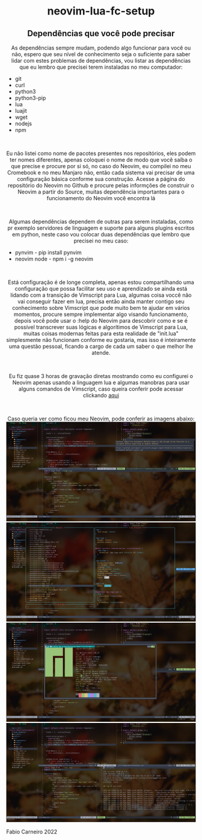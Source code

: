 <h1 align="center">neovim-lua-fc-setup</h1>
<h2 align="center">Dependências que você pode precisar</h2>
<p align="center">
  As dependências sempre mudam, podendo algo funcionar para você ou não, espero que seu nível de conhecimento seja o suficiente para saber lidar com estes problemas de dependências, vou listar as dependências que eu lembro que precisei terem instaladas no meu computador:
<ul>
  <li>git</li>
  <li>curl</li>
  <li>python3</li>
  <li>python3-pip</li>
  <li>lua</li>
  <li>luajit</li>
  <li>wget</li>
  <li>nodejs</li>
  <li>npm</li>
</ul>
</p><br>
<p align="center">
  Eu não listei como nome de pacotes presentes nos repositórios, eles podem ter nomes diferentes, apenas coloquei o nome de modo que você saíba o que precise e procure por si só, no caso do Neovim, eu compilei no meu Cromebook e no meu Manjaro não, então cada sistema vai precisar de uma configuração básica conforme sua construção. Acesse a página do repositório do Neovim no Github e procure pelas informções de construir o Neovim a partir do Source, muitas dependência importantes para o funcionamento do Neovim você encontra lá
</p><br>
<p align="center">
  Algumas dependências dependem de outras para serem instaladas, como pr exemplo servidores de linguagem e suporte para alguns plugins escritos em python, neste caso vou colocar duas dependências que lembro que precisei no meu caso:
<ul>
  <li>pynvim - pip install pynvim</li>
  <li>neovim node - npm i -g neovim</li>
</ul>
</p><br>

<p align="center">
  Está configuração é de longe completa, apenas estou compartilhando uma configuração que possa facilitar seu uso e aprendizado se ainda está lidando com a transição de Vimscript para Lua, algumas coisa voccê não vai conseguir fazer em lua, precisa então ainda manter contigo seu conhecimento sobre Vimscript que pode muito bem te ajudar em vários momentos, procure sempre implementar algo visando funcionamento, depois você pode usar o :help do Neovim para descobrir como e se é possível transcrever suas lógicas e algorítimos de Vimscript para Lua, muitas coisas modernas feitas para esta realidade de "init.lua" simplesmente não funcionam conforme eu gostaria, mas isso é inteiramente uma questão pessoal, ficando a cargo de cada um saber o que melhor lhe atende.
</p><br>
<p align="center">
  Eu fiz quase 3 horas de gravação diretas mostrando como eu configurei o Neovim apenas usando a linguagem lua e algumas manobras para usar alguns comandos de Vimscript, caso queira conferir pode acessar clickando <a href="url">aqui</a>
</p><br>
<p align="center">
  Caso queria ver como ficou meu Neovim, pode conferir as imagens abaixo:
  <img src="https://github.com/bynmboy/neovim-lua-fc-setup/blob/master/imgs/img1.png" alt="Neovim fabio carneiro1">
  <img src="https://github.com/bynmboy/neovim-lua-fc-setup/blob/master/imgs/img2.png" alt="Neovim fabio carneiro2">
  <img src="https://github.com/bynmboy/neovim-lua-fc-setup/blob/master/imgs/img3.png" alt="Neovim fabio carneiro3">
  <img src="https://github.com/bynmboy/neovim-lua-fc-setup/blob/master/imgs/img4.png" alt="Neovim fabio carneiro4">
</P
  
<h2 align="center">Fabio Carneiro 2022</h2>
